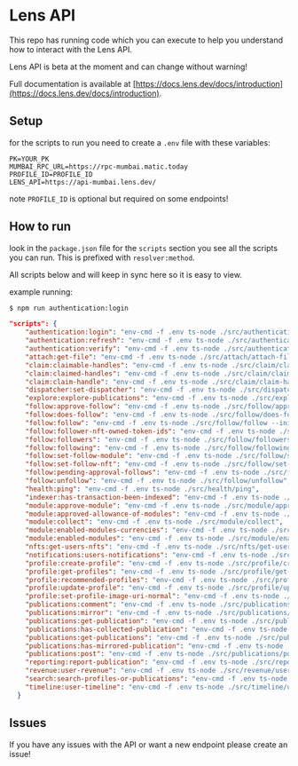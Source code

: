 # Lens API

This repo has running code which you can execute to help you understand how to interact with the Lens API.

Lens API is beta at the moment and can change without warning!

Full documentation is available at [https://docs.lens.dev/docs/introduction](https://docs.lens.dev/docs/introduction).

## Setup

for the scripts to run you need to create a `.env` file with these variables:

```
PK=YOUR_PK
MUMBAI_RPC_URL=https://rpc-mumbai.matic.today
PROFILE_ID=PROFILE_ID
LENS_API=https://api-mumbai.lens.dev/
```

note `PROFILE_ID` is optional but required on some endpoints!

## How to run

look in the `package.json` file for the `scripts` section you see all the scripts you can run. This is prefixed with `resolver:method`.

All scripts below and will keep in sync here so it is easy to view.

example running:

```bash
$ npm run authentication:login
```

```json
"scripts": {
    "authentication:login": "env-cmd -f .env ts-node ./src/authentication/login --init",
    "authentication:refresh": "env-cmd -f .env ts-node ./src/authentication/refresh",
    "authentication:verify": "env-cmd -f .env ts-node ./src/authentication/verify",
    "attach:get-file": "env-cmd -f .env ts-node ./src/attach/attach-file",
    "claim:claimable-handles": "env-cmd -f .env ts-node ./src/claim/claimable-handles",
    "claim:claimed-handles": "env-cmd -f .env ts-node ./src/claim/claimed-handles",
    "claim:claim-handle": "env-cmd -f .env ts-node ./src/claim/claim-handle",
    "dispatcher:set-dispatcher": "env-cmd -f .env ts-node ./src/dispatcher/set-dispatcher",
    "explore:explore-publications": "env-cmd -f .env ts-node ./src/explore/explore-publications",
    "follow:approve-follow": "env-cmd -f .env ts-node ./src/follow/approve-follow",
    "follow:does-follow": "env-cmd -f .env ts-node ./src/follow/does-follow",
    "follow:follow": "env-cmd -f .env ts-node ./src/follow/follow --init",
    "follow:follower-nft-owned-token-ids": "env-cmd -f .env ts-node ./src/follow/follower-nft-owned-token-ids",
    "follow:followers": "env-cmd -f .env ts-node ./src/follow/followers",
    "follow:following": "env-cmd -f .env ts-node ./src/follow/following",
    "follow:set-follow-module": "env-cmd -f .env ts-node ./src/follow/set-follow-module",
    "follow:set-follow-nft": "env-cmd -f .env ts-node ./src/follow/set-follow-nft",
    "follow:pending-approval-follows": "env-cmd -f .env ts-node ./src/follow/pending-approval-follows --init",
    "follow:unfollow": "env-cmd -f .env ts-node ./src/follow/unfollow",
    "health:ping": "env-cmd -f .env ts-node ./src/health/ping",
    "indexer:has-transaction-been-indexed": "env-cmd -f .env ts-node ./src/indexer/has-transaction-been-indexed --init",
    "module:approve-module": "env-cmd -f .env ts-node ./src/module/approve-module --init",
    "module:approved-allowance-of-modules": "env-cmd -f .env ts-node ./src/module/approved-allowance-of-modules",
    "module:collect": "env-cmd -f .env ts-node ./src/module/collect",
    "module:enabled-modules-currencies": "env-cmd -f .env ts-node ./src/module/enabled-modules-currencies --init",
    "module:enabled-modules": "env-cmd -f .env ts-node ./src/module/enabled-modules --init",
    "nfts:get-users-nfts": "env-cmd -f .env ts-node ./src/nfts/get-users-nfts",
    "notifications:users-notifications": "env-cmd -f .env ts-node ./src/notifications/users-notifications",
    "profile:create-profile": "env-cmd -f .env ts-node ./src/profile/create-profile",
    "profile:get-profiles": "env-cmd -f .env ts-node ./src/profile/get-profiles --init",
    "profile:recommended-profiles": "env-cmd -f .env ts-node ./src/profile/recommended-profiles",
    "profile:update-profile": "env-cmd -f .env ts-node ./src/profile/update-profile",
    "profile:set-profile-image-uri-normal": "env-cmd -f .env ts-node ./src/profile/set-profile-image-uri-normal",
    "publications:comment": "env-cmd -f .env ts-node ./src/publications/comment",
    "publications:mirror": "env-cmd -f .env ts-node ./src/publications/mirror",
    "publications:get-publication": "env-cmd -f .env ts-node ./src/publications/get-publication",
    "publications:has-collected-publication": "env-cmd -f .env ts-node ./src/publications/has-collected-publication",
    "publications:get-publications": "env-cmd -f .env ts-node ./src/publications/get-publications",
    "publications:has-mirrored-publication": "env-cmd -f .env ts-node ./src/publications/has-mirrored-publication",
    "publications:post": "env-cmd -f .env ts-node ./src/publications/post",
    "reporting:report-publication": "env-cmd -f .env ts-node ./src/reporting/report-publication",
    "revenue:user-revenue": "env-cmd -f .env ts-node ./src/revenue/user-revenue",
    "search:search-profiles-or-publications": "env-cmd -f .env ts-node ./src/search/search-profiles-or-publications",
    "timeline:user-timeline": "env-cmd -f .env ts-node ./src/timeline/user-timeline"
  }
```

## Issues

If you have any issues with the API or want a new endpoint please create an issue!
